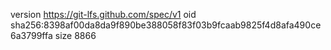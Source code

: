 version https://git-lfs.github.com/spec/v1
oid sha256:8398af00da8da9f890be388058f83f03b9fcaab9825f4d8afa490ce6a3799ffa
size 8866
